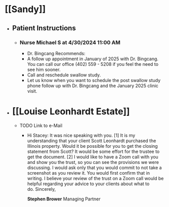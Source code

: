 # [[Sandy]]
- ## Patient Instructions
	- ### Nurse Michael S at 4/30/2024 11:00 AM
		- Dr. Bingcang Recommends:
		- A follow up appointment in January of 2025 with Dr. Bingcang. You can call our office (402) 559 - 5208 if you feel the need to see him sooner.
		- Call and reschedule swallow study.
		- Let us know when you want to schedule the post swallow study phone follow up with Dr. Bingcang and the January 2025 clinic visit.
- # [[Louise Leonhardt Estate]]
	- TODO Link to e-Mail
		- Hi Stacey: It was nice speaking with you. [1] It is my understanding that your client Scott Leonhardt purchased the Illinois property. Would it be possible for you to get the closing statement from Scott? It would be some effort for the trustee to get the document. [2] I would like to have a Zoom call with you and show you the trust, so you can see the provisions we were discussing. I would ask only that you would commit to not take a screenshot as you review it. You would first confirm that in writing. I believe your review of the trust on a Zoom call would be helpful regarding your advice to your clients about what to do. Sincerely,
		  
		  **Stephen Brower**
		  Managing Partner